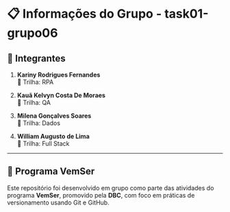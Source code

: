 # 📋 Informações do Grupo - task01-grupo06

## 👥 Integrantes

1. **Kariny Rodrigues Fernandes**  
   🧭 Trilha: RPA

2. **Kauã Kelvyn Costa De Moraes**  
   🧭 Trilha: QA

3. **Milena Gonçalves Soares**  
   🧭 Trilha: Dados

4. **William Augusto de Lima**  
   🧭 Trilha: Full Stack

---

## 🚀 Programa VemSer

Este repositório foi desenvolvido em grupo como parte das atividades do programa **VemSer**, promovido pela **DBC**, com foco em práticas de versionamento usando Git e GitHub.
